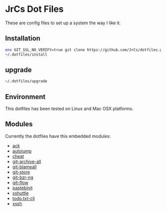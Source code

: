 JrCs Dot Files
================

These are config files to set up a system the way I like it.


Installation
------------
```bash
env GIT_SSL_NO_VERIFY=true git clone https://github.com/JrCs/dotfiles.git ~/.dotfiles
~/.dotfiles/install
```

upgrade
-------
```bash
~/.dotfiles/upgrade
```

Environment
-----------
This dotfiles has been tested on Linux and Mac OSX platforms.

Modules
-------
Currently the dotfiles have this embedded modules:

* [ack](https://github.com/petdance/ack2)
* [autojump](https://github.com/joelthelion/autojump)
* [cheat](https://github.com/chrisallenlane/cheat)
* [git-archive-all](https://github.com/Kentzo/git-archive-all.git)
* [git-blameall](https://github.com/ddev/git-blameall.git)
* [git-store](https://github.com/JrCs/git-store.git)
* [git-bzr-ng](https://github.com/termie/git-bzr-ng.git)
* [git-flow](https://github.com/petervanderdoes/gitflow.git)
* [pastebinit](https://launchpad.net/pastebinit)
* [sshuttle](https://github.com/apenwarr/sshuttle.git)
* [todo.txt-cli](https://github.com/ginatrapani/todo.txt-cli.git)
* [xssh](https://github.com/JrCs/xssh.git)